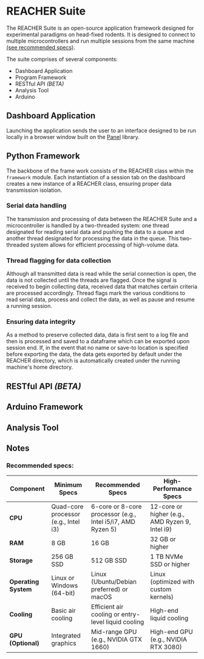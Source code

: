 # REACHER Suite

The REACHER Suite is an open-source application framework designed for experimental paradigms on head-fixed rodents. It is designed to connect to multiple microcontrollers and run multiple sessions from the same machine [(see recommended specs)](#recommended-specs). 

The suite comprises of several components:
- Dashboard Application
- Program Framework
- RESTful API *(BETA)*
- Analysis Tool
- Arduino

## Dashboard Application

Launching the application sends the user to an interface designed to be run locally in a browser window built on the [Panel](https://panel.holoviz.org/) library.

## Python Framework

The backbone of the frame work consists of the REACHER class within the `framework` module. Each instantiation of a session tab on the dashboard creates a new instance of a REACHER class, ensuring proper data transmission isolation. 

### Serial data handling

The transmission and processing of data between the REACHER Suite and a microcontroller is handled by a two-threaded system: one thread designated for reading serial data and pushing the data to a queue and another thread designated for processing the data in the queue. This two-threaded system allows for efficient processing of high-volume data.

### Thread flagging for data collection

Although all transmitted data is read while the serial connection is open, the data is not collected until the threads are flagged. Once the signal is received to begin collecting data, received data that matches certain criteria are processed accordingly. Thread flags mark the various conditions to read serial data, process and collect the data, as well as pause and resume a running session.

### Ensuring data integrity

As a method to preserve collected data, data is first sent to a log file and then is processed and saved to a dataframe which can be exported upon session end. If, in the event that no name or save-to location is specified before exporting the data, the data gets exported by default under the REACHER directory, which is automatically created under the running machine's home directory.

## RESTful API *(BETA)*

## Arduino Framework

## Analysis Tool

## Notes

### Recommended specs:

| **Component**         | **Minimum Specs**                        | **Recommended Specs**                   | **High-Performance Specs**             |
|------------------------|------------------------------------------|------------------------------------------|-----------------------------------------|
| **CPU**               | Quad-core processor (e.g., Intel i3)     | 6-core or 8-core processor (e.g., Intel i5/i7, AMD Ryzen 5) | 12-core or higher (e.g., AMD Ryzen 9, Intel i9) |
| **RAM**               | 8 GB                                     | 16 GB                                    | 32 GB or higher                         |
| **Storage**           | 256 GB SSD                               | 512 GB SSD                               | 1 TB NVMe SSD or higher                 |
| **Operating System**  | Linux or Windows (64-bit)                | Linux (Ubuntu/Debian preferred) or macOS | Linux (optimized with custom kernels)   |
| **Cooling**           | Basic air cooling                       | Efficient air cooling or entry-level liquid cooling | High-end liquid cooling                 |
| **GPU (Optional)**    | Integrated graphics                     | Mid-range GPU (e.g., NVIDIA GTX 1660)   | High-end GPU (e.g., NVIDIA RTX 3080)    |

